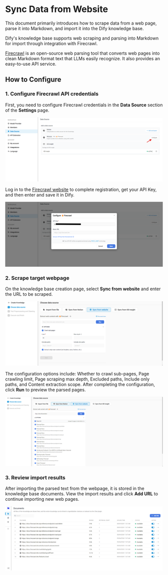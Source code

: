 # Sync Data from Website

This document primarily introduces how to scrape data from a web page, parse it into Markdown, and import it into the Dify knowledge base.

Dify's knowledge base supports web scraping and parsing into Markdown for import through integration with Firecrawl.

[Firecrawl](https://www.firecrawl.dev/) is an open-source web parsing tool that converts web pages into clean Markdown format text that LLMs easily recognize. It also provides an easy-to-use API service.

## How to Configure

### 1. Configure Firecrawl API credentials

First, you need to configure Firecrawl credentials in the **Data Source** section of the **Settings** page.

![configure_firecrawl_1](/Knowledge_Base/images/configure_firecrawl_1.png) 

Log in to the [Firecrawl website](https://www.firecrawl.dev/) to complete registration, get your API Key, and then enter and save it in Dify.

![configure_firecrawl_2](/Knowledge_Base/images/configure_firecrawl_2.png) 

### 2. Scrape target webpage 

On the knowledge base creation page, select **Sync from website** and enter the URL to be scraped.

![web_scrape_config](/Knowledge_Base/images/web_scrape_config.png) 

The configuration options include: Whether to crawl sub-pages, Page crawling limit, Page scraping max depth, Excluded paths, Include only paths, and Content extraction scope. After completing the configuration, click **Run** to preview the parsed pages. 


![web_scrape](/Knowledge_Base/images/web_scrape.png) 

### 3. Review import results

After importing the parsed text from the webpage, it is stored in the knowledge base documents. View the import results and click **Add URL** to continue importing new web pages.

![web_scrape_result](/Knowledge_Base/images/web_scrape_result.png)